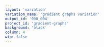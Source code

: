 ```yaml
---
layout: 'variation'
variation_name: 'gradient graphs variation'
output_id: '000_004'
project_id: 'gradient-graphs'
background: 'black'
column: 4
wip: false
---
```

